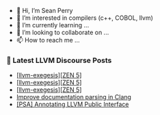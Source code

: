 - 👋 Hi, I’m Sean Perry
- 👀 I’m interested in compilers (c++, COBOL, llvm)
- 🌱 I’m currently learning ...
- 💞️ I’m looking to collaborate on ...
- 📫 How to reach me ...

<!---
s66perry/s66perry is a ✨ special ✨ repository because its `README.md` (this file) appears on your GitHub profile.
You can click the Preview link to take a look at your changes.
--->
### 📕 Latest LLVM Discourse Posts

<!-- DISCOURSE-LLVM:START -->
- [[llvm-exegesis][ZEN 5]](https://discourse.llvm.org/t/llvm-exegesis-zen-5/85341#post_3)
- [[llvm-exegesis][ZEN 5]](https://discourse.llvm.org/t/llvm-exegesis-zen-5/85341#post_2)
- [[llvm-exegesis][ZEN 5]](https://discourse.llvm.org/t/llvm-exegesis-zen-5/85341#post_1)
- [Improve documentation parsing in Clang](https://discourse.llvm.org/t/improve-documentation-parsing-in-clang/84513#post_8)
- [[PSA] Annotating LLVM Public Interface](https://discourse.llvm.org/t/psa-annotating-llvm-public-interface/85307#post_9)
<!-- DISCOURSE-LLVM:END -->
